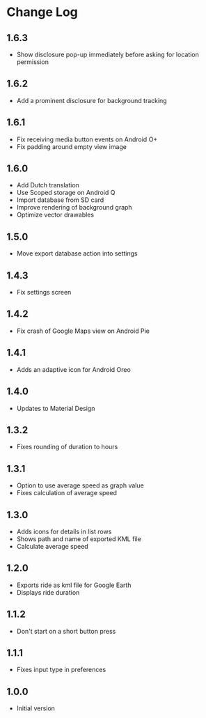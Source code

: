 # Change Log

## 1.6.3
* Show disclosure pop-up immediately before asking for location permission

## 1.6.2
* Add a prominent disclosure for background tracking

## 1.6.1
* Fix receiving media button events on Android O+
* Fix padding around empty view image

## 1.6.0
* Add Dutch translation
* Use Scoped storage on Android Q
* Import database from SD card
* Improve rendering of background graph
* Optimize vector drawables

## 1.5.0
* Move export database action into settings

## 1.4.3
* Fix settings screen

## 1.4.2
* Fix crash of Google Maps view on Android Pie

## 1.4.1
* Adds an adaptive icon for Android Oreo

## 1.4.0
* Updates to Material Design

## 1.3.2
* Fixes rounding of duration to hours

## 1.3.1
* Option to use average speed as graph value
* Fixes calculation of average speed

## 1.3.0
* Adds icons for details in list rows
* Shows path and name of exported KML file
* Calculate average speed

## 1.2.0
* Exports ride as kml file for Google Earth
* Displays ride duration

## 1.1.2
* Don't start on a short button press

## 1.1.1
* Fixes input type in preferences

## 1.0.0
* Initial version
